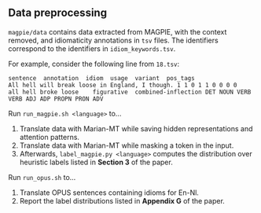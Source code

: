 ## Data preprocessing

`magpie/data` contains data extracted from MAGPIE, with the context removed, and idiomaticity annotations in `tsv` files.
The identifiers correspond to the identifiers in `idiom_keywords.tsv`.
  
For example, consider the following line from `18.tsv`:
```
sentence  annotation  idiom  usage  variant  pos_tags
All hell will break loose in England, I though. 1 1 0 1 1 0 0 0 0	all hell broke loose	figurative	combined-inflection	DET NOUN VERB VERB ADJ ADP PROPN PRON ADV
```

Run `run_magpie.sh <language>` to...
1. Translate data with Marian-MT while saving hidden representations and attention patterns.
2. Translate data with Marian-MT while masking a token in the input.
3. Afterwards, `label_magpie.py <language>` computes the distribution over heuristic labels listed in <b>Section 3</b> of the paper.

Run `run_opus.sh` to...
1. Translate OPUS sentences containing idioms for En-Nl.
2. Report the label distributions listed in <b>Appendix G</b> of the paper.
